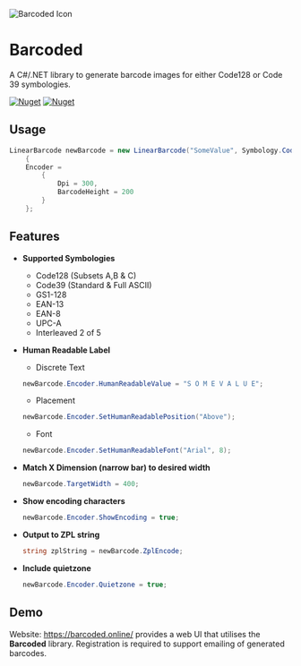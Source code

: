 ![Barcoded Icon](https://barcoded.online/Assets/Barcode%20Icon%201.svg)
# Barcoded
A C#/.NET library to generate barcode images for either Code128 or Code 39 symbologies.

[![Nuget](https://img.shields.io/nuget/v/Barcoded)](https://www.nuget.org/packages/Barcoded/1.0.1)
[![Nuget](https://img.shields.io/nuget/dt/Barcoded)](https://www.nuget.org/packages/Barcoded/)
## Usage
```C#
LinearBarcode newBarcode = new LinearBarcode("SomeValue", Symbology.Code128BAC)
    {
    Encoder =
        {
            Dpi = 300,
            BarcodeHeight = 200
        }
    };
```

## Features

* **Supported Symbologies**
  - Code128 (Subsets A,B & C)
  - Code39 (Standard & Full ASCII)
  - GS1-128
  - EAN-13
  - EAN-8
  - UPC-A
  - Interleaved 2 of 5
  
* **Human Readable Label**
  - Discrete Text
  ```C#
  newBarcode.Encoder.HumanReadableValue = "S O M E V A L U E";
  ```
  - Placement
  ```C#
  newBarcode.Encoder.SetHumanReadablePosition("Above");
  ```
  - Font
  ```C#
  newBarcode.Encoder.SetHumanReadableFont("Arial", 8);
  ```
* **Match X Dimension (narrow bar) to desired width**
  ```C#
  newBarcode.TargetWidth = 400;
  ```

* **Show encoding characters**
  ```C#
  newBarcode.Encoder.ShowEncoding = true;
  ```

* **Output to ZPL string**
  ```C#
  string zplString = newBarcode.ZplEncode;
  ```

* **Include quietzone**
  ```C#
  newBarcode.Encoder.Quietzone = true;
  ```

## Demo

Website: https://barcoded.online/
provides a web UI that utilises the **Barcoded** library. Registration is required to support emailing of generated barcodes.
